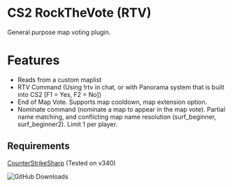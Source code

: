# CS2 RockTheVote (RTV)
General purpose map voting plugin.

# Features
- Reads from a custom maplist
- RTV Command (Using !rtv in chat, or with Panorama system that is built into CS2 [F1 = Yes, F2 = No])
- End of Map Vote. Supports map cooldown, map extension option.
- Nominate command (nominate a map to appear in the map vote). Partial name matching, and conflicting map name resolution (surf_beginner, surf_beginner2). Limit 1 per player.

## Requirements
[CounterStrikeSharp](https://github.com/roflmuffin/CounterStrikeSharp) (Tested on v340)

![GitHub Downloads](https://img.shields.io/github/downloads/M-archand/cs2-rockthevote/total?style=for-the-badge)

